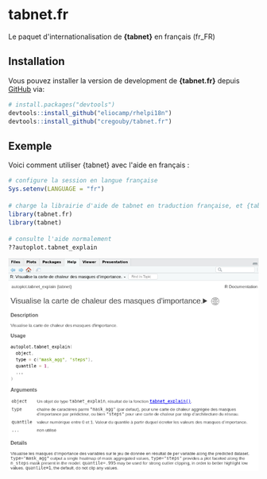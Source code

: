 # tabnet.fr

<!-- badges: start -->

<!-- badges: end -->

Le paquet d'internationalisation de **{tabnet}** en français (fr_FR)

## Installation

Vous pouvez installer la version de development de **{tabnet.fr}** depuis [GitHub](https://github.com/) via:

``` r
# install.packages("devtools")
devtools::install_github("eliocamp/rhelpi18n")
devtools::install_github("cregouby/tabnet.fr")
```

## Exemple

Voici comment utiliser {tabnet} avec l'aide en français :

``` r
# configure la session en langue française
Sys.setenv(LANGUAGE = "fr")

# charge la librairie d'aide de tabnet en traduction française, et {tabnet}
library(tabnet.fr)
library(tabnet)

# consulte l'aide normalement
??autoplot.tabnet_explain
```

![exemple de page de documentation en français dans l'onglet Help de RStudio](images/clipboard-3497452233.png)
